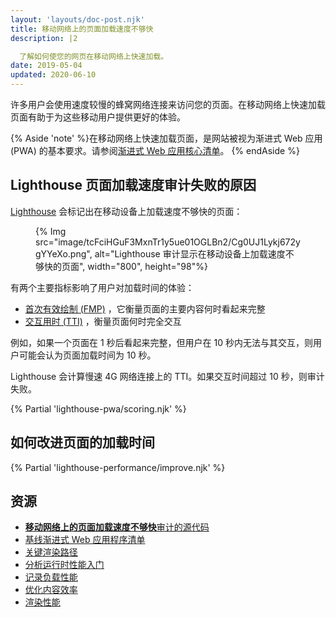 ```yaml
---
layout: 'layouts/doc-post.njk'
title: 移动网络上的页面加载速度不够快
description: |2

  了解如何使您的网页在移动网络上快速加载。
date: 2019-05-04
updated: 2020-06-10
---
```


许多用户会使用速度较慢的蜂窝网络连接来访问您的页面。在移动网络上快速加载页面有助于为这些移动用户提供更好的体验。

{% Aside 'note' %}在移动网络上快速加载页面，是网站被视为渐进式 Web 应用 (PWA) 的基本要求。请参阅[渐进式 Web 应用核心清单](https://web.dev/pwa-checklist/#core)。 {% endAside %}

## Lighthouse 页面加载速度审计失败的原因

[Lighthouse](https://developers.google.com/web/tools/lighthouse/) 会标记出在移动设备上加载速度不够快的页面：

<figure>{% Img src="image/tcFciHGuF3MxnTr1y5ue01OGLBn2/Cg0UJ1Lykj672ygYYeXo.png", alt="Lighthouse 审计显示在移动设备上加载速度不够快的页面", width="800", height="98"%}</figure>

有两个主要指标影响了用户对加载时间的体验：

- [首次有效绘制 (FMP)](/docs/lighthouse/performance/first-meaningful-paint/) ，它衡量页面的主要内容何时看起来完整
- [交互用时 (TTI)](https://web.dev/tti/) ，衡量页面何时完全交互

例如，如果一个页面在 1 秒后看起来完整，但用户在 10 秒内无法与其交互，则用户可能会认为页面加载时间为 10 秒。

Lighthouse 会计算慢速 4G 网络连接上的 TTI。如果交互时间超过 10 秒，则审计失败。

{% Partial 'lighthouse-pwa/scoring.njk' %}

## 如何改进页面的加载时间

{% Partial 'lighthouse-performance/improve.njk' %}

## 资源

- [**移动网络上的页面加载速度不够快**审计的源代码](https://github.com/GoogleChrome/lighthouse/blob/master/lighthouse-core/audits/load-fast-enough-for-pwa.js)
- [基线渐进式 Web 应用程序清单](https://developers.google.com/web/progressive-web-apps/checklist#baseline)
- [关键渲染路径](https://developers.google.com/web/fundamentals/performance/critical-rendering-path/)
- [分析运行时性能入门](https://developers.google.com/web/tools/chrome-devtools/evaluate-performance/)
- [记录负载性能](https://developers.google.com/web/tools/chrome-devtools/evaluate-performance/reference#record-load)
- [优化内容效率](https://developers.google.com/web/fundamentals/performance/optimizing-content-efficiency/)
- [渲染性能](https://developers.google.com/web/fundamentals/performance/rendering/)
